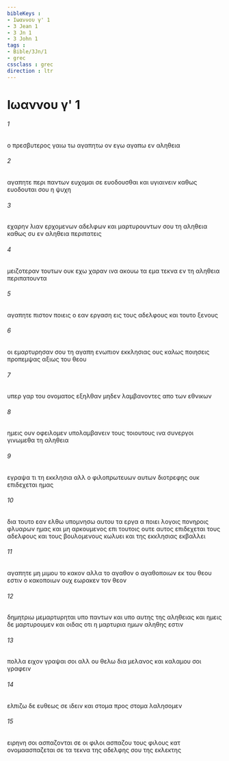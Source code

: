 ```yaml
---
bibleKeys : 
- Ιωαννου γ' 1
- 3 Jean 1
- 3 Jn 1
- 3 John 1
tags : 
- Bible/3Jn/1
- grec
cssclass : grec
direction : ltr
---
```


# Ιωαννου γ' 1

###### 1
ο πρεσβυτερος γαιω τω αγαπητω ον εγω αγαπω εν αληθεια
###### 2
αγαπητε περι παντων ευχομαι σε ευοδουσθαι και υγιαινειν καθως ευοδουται σου η ψυχη
###### 3
εχαρην λιαν ερχομενων αδελφων και μαρτυρουντων σου τη αληθεια καθως συ εν αληθεια περιπατεις
###### 4
μειζοτεραν τουτων ουκ εχω χαραν ινα ακουω τα εμα τεκνα εν τη αληθεια περιπατουντα
###### 5
αγαπητε πιστον ποιεις ο εαν εργαση εις τους αδελφους και τουτο ξενους
###### 6
οι εμαρτυρησαν σου τη αγαπη ενωπιον εκκλησιας ους καλως ποιησεις προπεμψας αξιως του θεου
###### 7
υπερ γαρ του ονοματος εξηλθαν μηδεν λαμβανοντες απο των εθνικων
###### 8
ημεις ουν οφειλομεν υπολαμβανειν τους τοιουτους ινα συνεργοι γινωμεθα τη αληθεια
###### 9
εγραψα τι τη εκκλησια αλλ ο φιλοπρωτευων αυτων διοτρεφης ουκ επιδεχεται ημας
###### 10
δια τουτο εαν ελθω υπομνησω αυτου τα εργα α ποιει λογοις πονηροις φλυαρων ημας και μη αρκουμενος επι τουτοις ουτε αυτος επιδεχεται τους αδελφους και τους βουλομενους κωλυει και της εκκλησιας εκβαλλει
###### 11
αγαπητε μη μιμου το κακον αλλα το αγαθον ο αγαθοποιων εκ του θεου εστιν ο κακοποιων ουχ εωρακεν τον θεον
###### 12
δημητριω μεμαρτυρηται υπο παντων και υπο αυτης της αληθειας και ημεις δε μαρτυρουμεν και οιδας οτι η μαρτυρια ημων αληθης εστιν
###### 13
πολλα ειχον γραψαι σοι αλλ ου θελω δια μελανος και καλαμου σοι γραφειν
###### 14
ελπιζω δε ευθεως σε ιδειν και στομα προς στομα λαλησομεν 
###### 15
ειρηνη σοι ασπαζονται σε οι φιλοι ασπαζου τους φιλους κατ ονομαασπαζεται σε τα τεκνα της αδελφης σου της εκλεκτης
